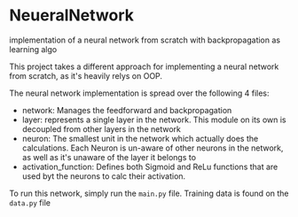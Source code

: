 # NeueralNetwork
implementation of a neural network from scratch with backpropagation as learning algo

This project takes a different approach for implementing a neural network from scratch, as it's heavily relys on OOP.

The neural network implementation is spread over the following 4 files:
* network: Manages the feedforward and backpropagation
* layer: represents a single layer in the network. This module on its own is decoupled from other layers in the network
* neuron: The smallest unit in the network which actually does the calculations. Each Neuron is un-aware of other neurons in the network, 
as well as it's unaware of the layer it belongs to
* activation_function: Defines both Sigmoid and ReLu functions that are used byt the neurons to calc their activation.

To run this network, simply run the `main.py` file.
Training data is found on the `data.py` file

